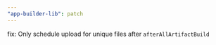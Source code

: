 ```yaml
---
"app-builder-lib": patch
---
```


fix: Only schedule upload for unique files after `afterAllArtifactBuild`

